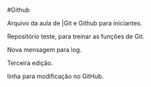 #Github

Arquivo da aula de |Git e Github para iniciantes.

Repositório teste, para treinar as funções de Git.

Nova mensagem para log.

Terceira edição.

linha para modificação no GitHub.
